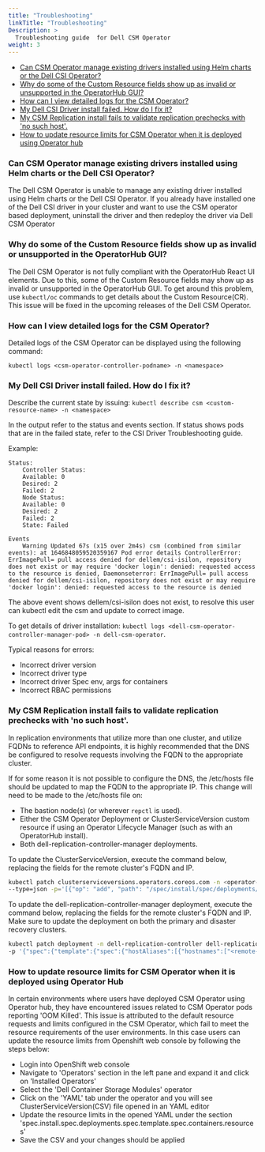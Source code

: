 ```yaml
---
title: "Troubleshooting"
linkTitle: "Troubleshooting"
Description: >
  Troubleshooting guide  for Dell CSM Operator
weight: 3
---
```


  - [Can CSM Operator manage existing drivers installed using Helm charts or the Dell CSI Operator?](#can-csm-operator-manage-existing-drivers-installed-using-helm-charts-or-the-dell-csi-operator)
  - [Why do some of the Custom Resource fields show up as invalid or unsupported in the OperatorHub GUI?](#why-do-some-of-the-custom-resource-fields-show-up-as-invalid-or-unsupported-in-the-operatorhub-gui)
  - [How can I view detailed logs for the CSM Operator?](#how-can-i-view-detailed-logs-for-the-csm-operator)
  - [My Dell CSI Driver install failed. How do I fix it?](#my-dell-csi-driver-install-failed-how-do-i-fix-it)
  - [My CSM Replication install fails to validate replication prechecks with 'no such host'.](#my-csm-replication-install-fails-to-validate-replication-prechecks-with-no-such-host)
  - [How to update resource limits for CSM Operator when it is deployed using Operator hub](#how-to-update-resource-limits-for-csm-operator-when-it-is-deployed-using-operator-hub)

### Can CSM Operator manage existing drivers installed using Helm charts or the Dell CSI Operator?
The Dell CSM Operator is unable to manage any existing driver installed using Helm charts or the Dell CSI Operator. If you already have installed one of the Dell CSI driver in your cluster and  want to use the CSM operator based deployment, uninstall the driver and then redeploy the driver via Dell CSM Operator


### Why do some of the Custom Resource fields show up as invalid or unsupported in the OperatorHub GUI?
The Dell CSM Operator is not fully compliant with the OperatorHub React UI elements. Due to this, some of the Custom Resource fields may show up as invalid or unsupported in the OperatorHub GUI. To get around this problem, use `kubectl/oc` commands to get details about the Custom Resource(CR). This issue will be fixed in the upcoming releases of the Dell CSM Operator.

### How can I view detailed logs for the CSM Operator?
Detailed logs of the CSM Operator can be displayed using the following command:
```
kubectl logs <csm-operator-controller-podname> -n <namespace>
```

### My Dell CSI Driver install failed. How do I fix it?
Describe the current state by issuing: 
`kubectl describe csm <custom-resource-name> -n <namespace>`

In the output refer to the status and events section. If status shows pods that are in the failed state, refer to the CSI Driver Troubleshooting guide.

Example:
```
Status:
	Controller Status:
	Available: 0
	Desired: 2
	Failed: 2
	Node Status:
	Available: 0
	Desired: 2
	Failed: 2
	State: Failed

Events
	Warning Updated 67s (x15 over 2m4s) csm (combined from similar events): at 1646848059520359167 Pod error details ControllerError: ErrImagePull= pull access denied for dellem/csi-isilon, repository does not exist or may require 'docker login': denied: requested access to the resource is denied, Daemonseterror: ErrImagePull= pull access denied for dellem/csi-isilon, repository does not exist or may require 'docker login': denied: requested access to the resource is denied
```

The above event shows dellem/csi-isilon does not exist, to resolve this user can kubectl edit the csm and update to correct image.


To get details of driver installation: `kubectl logs <dell-csm-operator-controller-manager-pod> -n dell-csm-operator`.

Typical reasons for errors:
* Incorrect driver version 
* Incorrect driver type
* Incorrect driver Spec env, args for containers
* Incorrect RBAC permissions

### My CSM Replication install fails to validate replication prechecks with 'no such host'.
In replication environments that utilize more than one cluster, and utilize FQDNs to reference API endpoints, it is highly recommended that the DNS be configured to resolve requests involving the FQDN to the appropriate cluster.

If for some reason it is not possible to configure the DNS, the /etc/hosts file should be updated to map the FQDN to the appropriate IP. This change will need to be made to the /etc/hosts file on:
- The bastion node(s) (or wherever `repctl` is used).
- Either the CSM Operator Deployment or ClusterServiceVersion custom resource if using an Operator Lifecycle Manager (such as with an OperatorHub install).
- Both dell-replication-controller-manager deployments.

To update the ClusterServiceVersion, execute the command below, replacing the fields for the remote cluster's FQDN and IP.
```bash
kubectl patch clusterserviceversions.operators.coreos.com -n <operator-namespace> dell-csm-operator-certified.v1.3.0 \
--type=json -p='[{"op": "add", "path": "/spec/install/spec/deployments/0/spec/template/spec/hostAliases", "value": [{"ip":"<remote-IP>","hostnames":["<remote-FQDN>"]}]}]'
```

To update the dell-replication-controller-manager deployment, execute the command below, replacing the fields for the remote cluster's FQDN and IP. Make sure to update the deployment on both the primary and disaster recovery clusters.
```bash
kubectl patch deployment -n dell-replication-controller dell-replication-controller-manager \
-p '{"spec":{"template":{"spec":{"hostAliases":[{"hostnames":["<remote-FQDN>"],"ip":"<remote-IP>"}]}}}}'
```

### How to update resource limits for CSM Operator when it is deployed using Operator Hub
In certain environments where users have deployed CSM Operator using Operator hub, they have encountered issues related to CSM Operator pods reporting 'OOM Killed'. This issue is attributed to the default resource requests and limits configured in the CSM Operator, which fail to meet the resource requirements of the user environments. In this case users can update the resource limits from Openshift web console by following the steps below:

* Login into OpenShift web console
* Navigate to 'Operators' section in the left pane and expand it and click on 'Installed Operators'
* Select the 'Dell Container Storage Modules' operator
* Click on the 'YAML' tab under the operator and you will see ClusterServiceVersion(CSV) file opened in an YAML editor
* Update the resource limits in the opened YAML under the section 'spec.install.spec.deployments.spec.template.spec.containers.resources'
* Save the CSV and your changes should be applied

